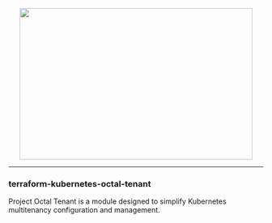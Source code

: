 <p align="center">
  <img width="460" height="300" src="https://project-octal-static-assets.nyc3.digitaloceanspaces.com/project-octal-extras.svg" unselectable="on">
</p>

---
### terraform-kubernetes-octal-tenant

Project Octal Tenant is a module designed to simplify Kubernetes multitenancy configuration and management.
